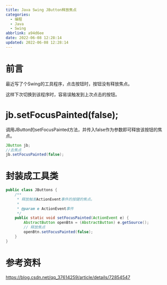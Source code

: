```yaml
---
title: Java Swing JButton释放焦点
categories:
  - 编程
  - Java
  - Swing
abbrlink: a94d6ee
date: 2022-06-08 12:28:14
updated: 2022-06-08 12:28:14
---
```

# 前言
最近写了个Swing的工具程序，点击按钮时，按钮没有释放焦点。

这样下次切换到该程序时，容易误触发到上次点击的按钮。
# jb.setFocusPainted(false);
调用JButton的setFocusPainted方法，并传入false作为参数即可释放该按钮的焦点。

```java
JButton jb;
//去焦点
jb.setFocusPainted(false);
```
<!-- more -->

# 封装成工具类
```java G:\dev2\idea_workspace\MyJavaTools\AdbTools\src\adbs\buttons\JButtons.java
public class JButtons {
    /**
     * 释放触发ActionEvent事件的按键的焦点。
     *
     * @param e ActionEvent事件
     */
    public static void setFocusPainted(ActionEvent e) {
        AbstractButton openBtn = (AbstractButton) e.getSource();
        // 释放焦点
        openBtn.setFocusPainted(false);
    }
}
```

# 参考资料
https://blog.csdn.net/qq_37614259/article/details/72854547